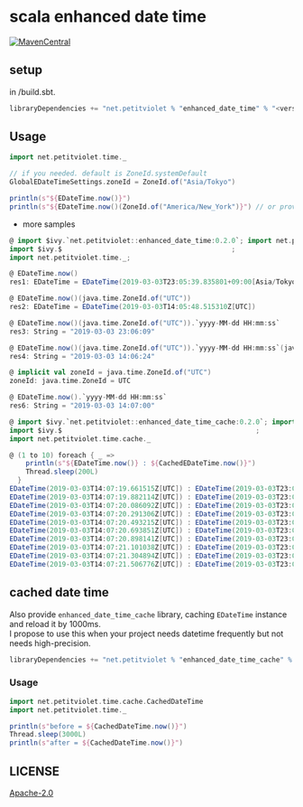 # scala enhanced date time

[![MavenCentral](https://maven-badges.herokuapp.com/maven-central/net.petitviolet/enhanced_date_time_2.12/badge.svg)](https://maven-badges.herokuapp.com/maven-central/net.petitviolet/enhanced_date_time_2.12/badge.svg)

## setup

in <project root>/build.sbt.

```scala
libraryDependencies += "net.petitviolet % "enhanced_date_time" % "<version>"
```

## Usage

```scala
import net.petitviolet.time._

// if you needed. default is ZoneId.systemDefault
GlobalEDateTimeSettings.zoneId = ZoneId.of("Asia/Tokyo")

println(s"${EDateTime.now()}")
println(s"${EDateTime.now()(ZoneId.of("America/New_York")}") // or provide zoneId explicitly
```

- more samples

```scala
@ import $ivy.`net.petitviolet::enhanced_date_time:0.2.0`; import net.petitviolet.time._; 
import $ivy.$                                          ;
import net.petitviolet.time._;

@ EDateTime.now()
res1: EDateTime = EDateTime(2019-03-03T23:05:39.835801+09:00[Asia/Tokyo])

@ EDateTime.now()(java.time.ZoneId.of("UTC"))
res2: EDateTime = EDateTime(2019-03-03T14:05:48.515310Z[UTC])

@ EDateTime.now()(java.time.ZoneId.of("UTC")).`yyyy-MM-dd HH:mm:ss`
res3: String = "2019-03-03 23:06:09"

@ EDateTime.now()(java.time.ZoneId.of("UTC")).`yyyy-MM-dd HH:mm:ss`(java.time.ZoneId.of("UTC"))
res4: String = "2019-03-03 14:06:24"

@ implicit val zoneId = java.time.ZoneId.of("UTC")
zoneId: java.time.ZoneId = UTC

@ EDateTime.now().`yyyy-MM-dd HH:mm:ss`
res6: String = "2019-03-03 14:07:00"

@ import $ivy.`net.petitviolet::enhanced_date_time_cache:0.2.0`; import net.petitviolet.time.cache._
import $ivy.$                                                ;
import net.petitviolet.time.cache._

@ (1 to 10) foreach { _ =>
    println(s"${EDateTime.now()} : ${CachedEDateTime.now()}")
    Thread.sleep(200L)
  }
EDateTime(2019-03-03T14:07:19.661515Z[UTC]) : EDateTime(2019-03-03T23:07:19.675589+09:00[Asia/Tokyo])
EDateTime(2019-03-03T14:07:19.882114Z[UTC]) : EDateTime(2019-03-03T23:07:19.675589+09:00[Asia/Tokyo])
EDateTime(2019-03-03T14:07:20.086092Z[UTC]) : EDateTime(2019-03-03T23:07:19.675589+09:00[Asia/Tokyo])
EDateTime(2019-03-03T14:07:20.291306Z[UTC]) : EDateTime(2019-03-03T23:07:19.675589+09:00[Asia/Tokyo])
EDateTime(2019-03-03T14:07:20.493215Z[UTC]) : EDateTime(2019-03-03T23:07:20.475501+09:00[Asia/Tokyo])
EDateTime(2019-03-03T14:07:20.693851Z[UTC]) : EDateTime(2019-03-03T23:07:20.475501+09:00[Asia/Tokyo])
EDateTime(2019-03-03T14:07:20.898141Z[UTC]) : EDateTime(2019-03-03T23:07:20.475501+09:00[Asia/Tokyo])
EDateTime(2019-03-03T14:07:21.101038Z[UTC]) : EDateTime(2019-03-03T23:07:20.475501+09:00[Asia/Tokyo])
EDateTime(2019-03-03T14:07:21.304894Z[UTC]) : EDateTime(2019-03-03T23:07:21.276991+09:00[Asia/Tokyo])
EDateTime(2019-03-03T14:07:21.506776Z[UTC]) : EDateTime(2019-03-03T23:07:21.276991+09:00[Asia/Tokyo])
```

## cached date time

Also provide `enhanced_date_time_cache` library, caching `EDateTime` instance and reload it by 1000ms.  
I propose to use this when your project needs datetime frequently but not needs high-precision.

```scala
libraryDependencies += "net.petitviolet % "enhanced_date_time_cache" % "<version>"
```

### Usage

```scala
import net.petitviolet.time.cache.CachedDateTime
import net.petitviolet.time._

println(s"before = ${CachedDateTime.now()}")
Thread.sleep(3000L)
println(s"after = ${CachedDateTime.now()}")
```

## LICENSE

[Apache-2.0](https://github.com/petitviolet/scala_enhanced_datetime/blob/master/LICENSE)
